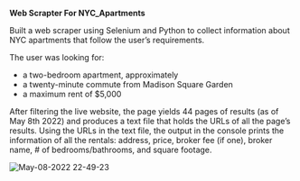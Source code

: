 **Web Scrapter For NYC_Apartments**

Built a web scraper using Selenium and Python to collect information about NYC apartments that follow the user’s requirements. 

The user was looking for:
- a two-bedroom apartment, approximately 
- a twenty-minute commute from Madison Square Garden
- a maximum rent of $5,000

After filtering the live website, the page yields 44 pages of results (as of May 8th 2022) and produces a text file that holds the URLs of all the page’s results. Using the URLs in the text file, the output in the console prints the information of all the rentals: address, price, broker fee (if one), broker name, # of bedrooms/bathrooms, and square footage.


![May-08-2022 22-49-23](https://user-images.githubusercontent.com/105135433/167406668-295bfbb4-6215-439a-953f-6f53b3878d21.gif)

